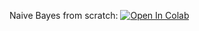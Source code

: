 Naive Bayes from scratch:
[![Open In Colab](https://colab.research.google.com/assets/colab-badge.svg)](https://colab.research.google.com/github/neychev/harbour_ml2020/blob/master/day01_Intro_Naive_Bayes_kNN/01_naive_bayes.ipynb)

